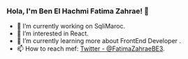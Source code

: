 ### Hola, I'm Ben El Hachmi Fatima Zahrae! 👋


- 🔭 I’m currently working on SqliMaroc.
- 👀 I’m interested in React.
- 🌱 I’m currently learning more about FrontEnd Developer .
- 📫 How to reach mef: [Twitter - @FatimaZahraeBE3](https://twitter.com/fatimazahraebe3).


